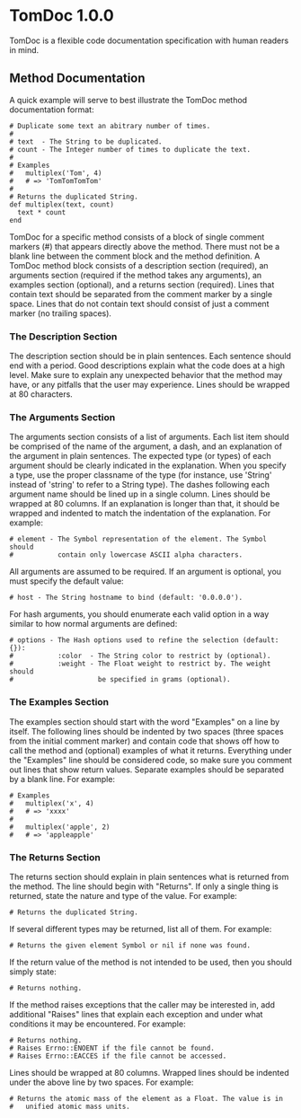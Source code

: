 TomDoc 1.0.0
============

TomDoc is a flexible code documentation specification with human readers in
mind.


Method Documentation
--------------------

A quick example will serve to best illustrate the TomDoc method documentation
format:

    # Duplicate some text an abitrary number of times.
    #
    # text  - The String to be duplicated.
    # count - The Integer number of times to duplicate the text.
    #
    # Examples
    #   multiplex('Tom', 4)
    #   # => 'TomTomTomTom'
    #
    # Returns the duplicated String.
    def multiplex(text, count)
      text * count
    end

TomDoc for a specific method consists of a block of single comment markers (#)
that appears directly above the method. There must not be a blank line between
the comment block and the method definition. A TomDoc method block consists of
a description section (required), an arguments section (required if the method
takes any arguments), an examples section (optional), and a returns section
(required). Lines that contain text should be separated from the comment
marker by a single space. Lines that do not contain text should consist of
just a comment marker (no trailing spaces).

### The Description Section

The description section should be in plain sentences. Each sentence should end
with a period. Good descriptions explain what the code does at a high level.
Make sure to explain any unexpected behavior that the method may have, or any
pitfalls that the user may experience. Lines should be wrapped at 80
characters.

### The Arguments Section

The arguments section consists of a list of arguments. Each list item should
be comprised of the name of the argument, a dash, and an explanation of the
argument in plain sentences. The expected type (or types) of each argument
should be clearly indicated in the explanation. When you specify a type, use
the proper classname of the type (for instance, use 'String' instead of
'string' to refer to a String type). The dashes following each argument name
should be lined up in a single column. Lines should be wrapped at 80 columns.
If an explanation is longer than that, it should be wrapped and indented to
match the indentation of the explanation. For example:

    # element - The Symbol representation of the element. The Symbol should
    #           contain only lowercase ASCII alpha characters.

All arguments are assumed to be required. If an argument is optional, you must
specify the default value:

    # host - The String hostname to bind (default: '0.0.0.0').

For hash arguments, you should enumerate each valid option in a way similar
to how normal arguments are defined:

    # options - The Hash options used to refine the selection (default: {}):
    #           :color  - The String color to restrict by (optional).
    #           :weight - The Float weight to restrict by. The weight should
    #                     be specified in grams (optional).

### The Examples Section

The examples section should start with the word "Examples" on a line by
itself. The following lines should be indented by two spaces (three spaces
from the initial comment marker) and contain code that shows off how to call
the method and (optional) examples of what it returns. Everything under the
"Examples" line should be considered code, so make sure you comment out lines
that show return values. Separate examples should be separated by a blank
line. For example:

    # Examples
    #   multiplex('x', 4)
    #   # => 'xxxx'
    #
    #   multiplex('apple', 2)
    #   # => 'appleapple'

### The Returns Section

The returns section should explain in plain sentences what is returned from
the method. The line should begin with "Returns". If only a single thing is
returned, state the nature and type of the value. For example:

    # Returns the duplicated String.

If several different types may be returned, list all of them. For example:

    # Returns the given element Symbol or nil if none was found.

If the return value of the method is not intended to be used, then you should
simply state:

    # Returns nothing.

If the method raises exceptions that the caller may be interested in, add
additional "Raises" lines that explain each exception and under what
conditions it may be encountered. For example:

    # Returns nothing.
    # Raises Errno::ENOENT if the file cannot be found.
    # Raises Errno::EACCES if the file cannot be accessed.

Lines should be wrapped at 80 columns. Wrapped lines should be indented under
the above line by two spaces. For example:

    # Returns the atomic mass of the element as a Float. The value is in
    #   unified atomic mass units.